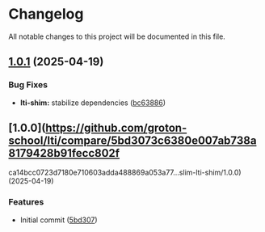 # Changelog

All notable changes to this project will be documented in this file.

## [1.0.1](https://github.com/groton-school/lti/compare/slim-lti-shim/1.0.0...slim-lti-shim/1.0.1) (2025-04-19)

### Bug Fixes

- **lti-shim:** stabilize dependencies ([bc63886](https://github.com/groton-school/lti/commit/bc63886e0ce8ab6279e442ad01c1ea600091aa57))

## [1.0.0](https://github.com/groton-school/lti/compare/5bd3073c6380e007ab738a8179428b91fecc802f

ca14bcc0723d7180e710603adda488869a053a77...slim-lti-shim/1.0.0) (2025-04-19)

### Features

- Initial commit ([5bd307](https://github.com/groton-school/lti/commit/5bd3073c6380e007ab738a8179428b91fecc802f))
